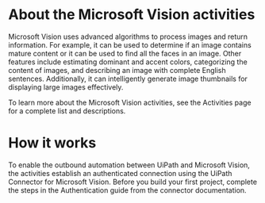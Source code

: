 ﻿# About the Microsoft Vision activities

Microsoft Vision uses advanced algorithms to process images and return information. For example, it can be used to determine if an image contains mature content or it can be used to find all the faces in an image. Other features include estimating dominant and accent colors, categorizing the content of images, and describing an image with complete English sentences. Additionally, it can intelligently generate image thumbnails for displaying large images effectively.



To learn more about the Microsoft Vision activities, see the Activities page for a complete list and descriptions.

# How it works

To enable the outbound automation between UiPath and Microsoft Vision, the activities establish an authenticated connection using the UiPath Connector for Microsoft Vision. Before you build your first project, complete the steps in the Authentication guide from the connector documentation.
